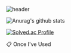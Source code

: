![header](https://capsule-render.vercel.app/api?type=wave&color=gradient&height=300&section=header&text=Hithere👋&fontSize=90)

![Anurag's github stats](https://github-readme-stats.vercel.app/api?username=thegr8od&show_icons=true&theme=tokyonight)

[![Solved.ac Profile](http://mazassumnida.wtf/api/v2/generate_badge?boj=zzjoon)](https://solved.ac/zzjoon/)

📋 Once I've Used

      

